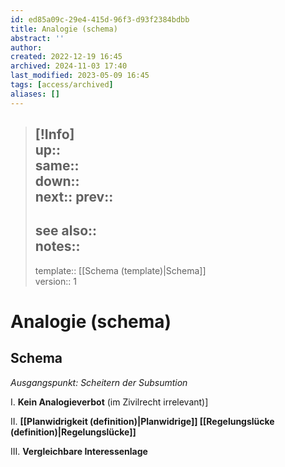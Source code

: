 ```yaml
---
id: ed85a09c-29e4-415d-96f3-d93f2384bdbb
title: Analogie (schema)
abstract: ''
author: 
created: 2022-12-19 16:45
archived: 2024-11-03 17:40
last_modified: 2023-05-09 16:45
tags: [access/archived]
aliases: []
---
```


> [!Info]  
> up::  
> same::  
> down::  
> next:: 
> prev::
> ---  
> see also::  
> notes:: 
> ---
> template:: [[Schema (template)|Schema]]  
> version:: 1

# Analogie (schema)

## Schema

*Ausgangspunkt: Scheitern der Subsumtion*

I. **Kein Analogieverbot** (im Zivilrecht irrelevant)]

II. **[[Planwidrigkeit (definition)|Planwidrige]] [[Regelungslücke (definition)|Regelungslücke]]**

III. **Vergleichbare Interessenlage**
